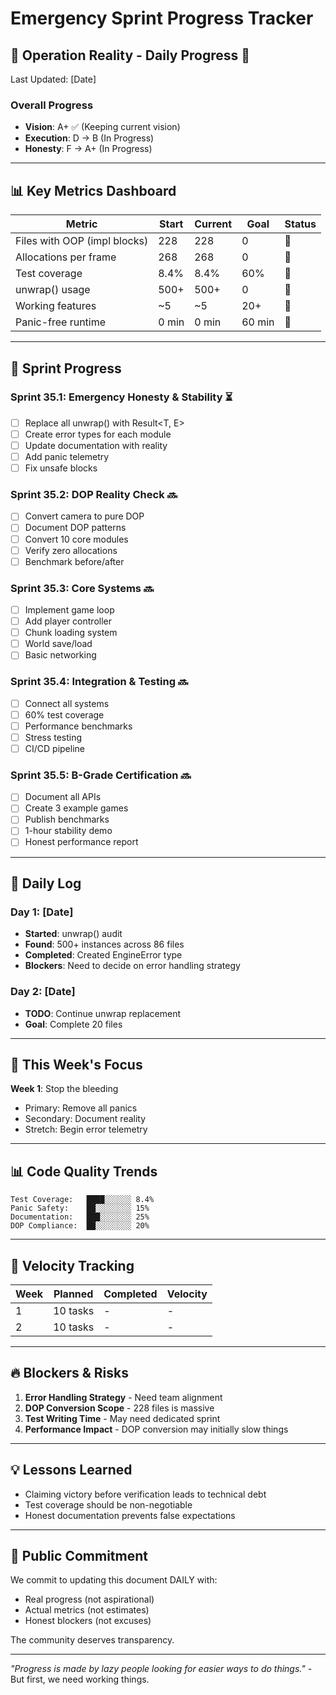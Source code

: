 # Emergency Sprint Progress Tracker

## 🚨 Operation Reality - Daily Progress 🚨

Last Updated: [Date]

### Overall Progress
- **Vision**: A+ ✅ (Keeping current vision)
- **Execution**: D → B (In Progress)
- **Honesty**: F → A+ (In Progress)

---

## 📊 Key Metrics Dashboard

| Metric | Start | Current | Goal | Status |
|--------|-------|---------|------|--------|
| Files with OOP (impl blocks) | 228 | 228 | 0 | 🔴 |
| Allocations per frame | 268 | 268 | 0 | 🔴 |
| Test coverage | 8.4% | 8.4% | 60% | 🔴 |
| unwrap() usage | 500+ | 500+ | 0 | 🔴 |
| Working features | ~5 | ~5 | 20+ | 🔴 |
| Panic-free runtime | 0 min | 0 min | 60 min | 🔴 |

---

## 📅 Sprint Progress

### Sprint 35.1: Emergency Honesty & Stability ⏳
- [ ] Replace all unwrap() with Result<T, E>
- [ ] Create error types for each module
- [ ] Update documentation with reality
- [ ] Add panic telemetry
- [ ] Fix unsafe blocks

### Sprint 35.2: DOP Reality Check 🔜
- [ ] Convert camera to pure DOP
- [ ] Document DOP patterns
- [ ] Convert 10 core modules
- [ ] Verify zero allocations
- [ ] Benchmark before/after

### Sprint 35.3: Core Systems 🔜
- [ ] Implement game loop
- [ ] Add player controller
- [ ] Chunk loading system
- [ ] World save/load
- [ ] Basic networking

### Sprint 35.4: Integration & Testing 🔜
- [ ] Connect all systems
- [ ] 60% test coverage
- [ ] Performance benchmarks
- [ ] Stress testing
- [ ] CI/CD pipeline

### Sprint 35.5: B-Grade Certification 🔜
- [ ] Document all APIs
- [ ] Create 3 example games
- [ ] Publish benchmarks
- [ ] 1-hour stability demo
- [ ] Honest performance report

---

## 📝 Daily Log

### Day 1: [Date]
- **Started**: unwrap() audit
- **Found**: 500+ instances across 86 files
- **Completed**: Created EngineError type
- **Blockers**: Need to decide on error handling strategy

### Day 2: [Date]
- **TODO**: Continue unwrap replacement
- **Goal**: Complete 20 files

---

## 🎯 This Week's Focus

**Week 1**: Stop the bleeding
- Primary: Remove all panics
- Secondary: Document reality
- Stretch: Begin error telemetry

---

## 📊 Code Quality Trends

```
Test Coverage:   ████░░░░░░ 8.4%
Panic Safety:    ██░░░░░░░░ 15%
Documentation:   ███░░░░░░░ 25%
DOP Compliance:  ██░░░░░░░░ 20%
```

---

## 🚀 Velocity Tracking

| Week | Planned | Completed | Velocity |
|------|---------|-----------|----------|
| 1 | 10 tasks | - | - |
| 2 | 10 tasks | - | - |

---

## 🔥 Blockers & Risks

1. **Error Handling Strategy** - Need team alignment
2. **DOP Conversion Scope** - 228 files is massive
3. **Test Writing Time** - May need dedicated sprint
4. **Performance Impact** - DOP conversion may initially slow things

---

## 💡 Lessons Learned

- Claiming victory before verification leads to technical debt
- Test coverage should be non-negotiable
- Honest documentation prevents false expectations

---

## 📢 Public Commitment

We commit to updating this document DAILY with:
- Real progress (not aspirational)
- Actual metrics (not estimates)
- Honest blockers (not excuses)

The community deserves transparency.

---

*"Progress is made by lazy people looking for easier ways to do things."* - But first, we need working things.